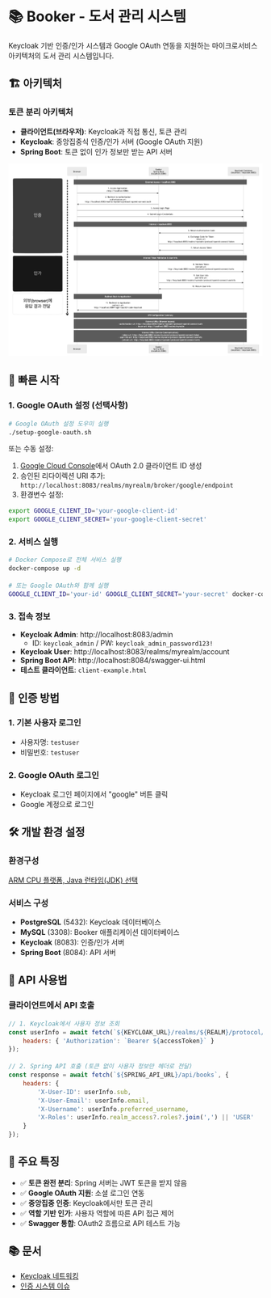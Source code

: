 # 📚 Booker - 도서 관리 시스템

Keycloak 기반 인증/인가 시스템과 Google OAuth 연동을 지원하는 마이크로서비스 아키텍처의 도서 관리 시스템입니다.

## 🏗️ 아키텍처

### 토큰 분리 아키텍처
- **클라이언트(브라우저)**: Keycloak과 직접 통신, 토큰 관리
- **Keycloak**: 중앙집중식 인증/인가 서버 (Google OAuth 지원)
- **Spring Boot**: 토큰 없이 인가 정보만 받는 API 서버

![Keycloak Docker Networking Diagram](wiki/01_keycloak/diagram/KEYCLOAK_DOCKER_NETWORKING.png)

## 🚀 빠른 시작

### 1. Google OAuth 설정 (선택사항)

```bash
# Google OAuth 설정 도우미 실행
./setup-google-oauth.sh
```

또는 수동 설정:

1. [Google Cloud Console](https://console.cloud.google.com/apis/credentials)에서 OAuth 2.0 클라이언트 ID 생성
2. 승인된 리다이렉션 URI 추가: `http://localhost:8083/realms/myrealm/broker/google/endpoint`
3. 환경변수 설정:
```bash
export GOOGLE_CLIENT_ID='your-google-client-id'
export GOOGLE_CLIENT_SECRET='your-google-client-secret'
```

### 2. 서비스 실행

```bash
# Docker Compose로 전체 서비스 실행
docker-compose up -d

# 또는 Google OAuth와 함께 실행
GOOGLE_CLIENT_ID='your-id' GOOGLE_CLIENT_SECRET='your-secret' docker-compose up -d
```

### 3. 접속 정보

- **Keycloak Admin**: http://localhost:8083/admin
  - ID: `keycloak_admin` / PW: `keycloak_admin_password123!`
- **Keycloak User**: http://localhost:8083/realms/myrealm/account
- **Spring Boot API**: http://localhost:8084/swagger-ui.html
- **테스트 클라이언트**: `client-example.html`

## 🔐 인증 방법

### 1. 기본 사용자 로그인
- 사용자명: `testuser`
- 비밀번호: `testuser`

### 2. Google OAuth 로그인
- Keycloak 로그인 페이지에서 "google" 버튼 클릭
- Google 계정으로 로그인

## 🛠️ 개발 환경 설정

### 환경구성
[ARM CPU 플랫폼, Java 런타임(JDK) 선택](wiki/00_setting/OpenJDK_VENDOR_CARRETTO.md)

### 서비스 구성
- **PostgreSQL** (5432): Keycloak 데이터베이스
- **MySQL** (3308): Booker 애플리케이션 데이터베이스
- **Keycloak** (8083): 인증/인가 서버
- **Spring Boot** (8084): API 서버

## 📝 API 사용법

### 클라이언트에서 API 호출

```javascript
// 1. Keycloak에서 사용자 정보 조회
const userInfo = await fetch(`${KEYCLOAK_URL}/realms/${REALM}/protocol/openid-connect/userinfo`, {
    headers: { 'Authorization': `Bearer ${accessToken}` }
});

// 2. Spring API 호출 (토큰 없이 사용자 정보만 헤더로 전달)
const response = await fetch(`${SPRING_API_URL}/api/books`, {
    headers: {
        'X-User-ID': userInfo.sub,
        'X-User-Email': userInfo.email,
        'X-Username': userInfo.preferred_username,
        'X-Roles': userInfo.realm_access?.roles?.join(',') || 'USER'
    }
});
```

## 🔧 주요 특징

- ✅ **토큰 완전 분리**: Spring 서버는 JWT 토큰을 받지 않음
- ✅ **Google OAuth 지원**: 소셜 로그인 연동
- ✅ **중앙집중 인증**: Keycloak에서만 토큰 관리
- ✅ **역할 기반 인가**: 사용자 역할에 따른 API 접근 제어
- ✅ **Swagger 통합**: OAuth2 흐름으로 API 테스트 가능

## 📚 문서

- [Keycloak 네트워킹](wiki/01_keycloak/KEYCLOAK_DOCKER_NETWORKING.md)
- [인증 시스템 이슈](ISSUE_AUTHENTICATION_SYSTEM.md)
